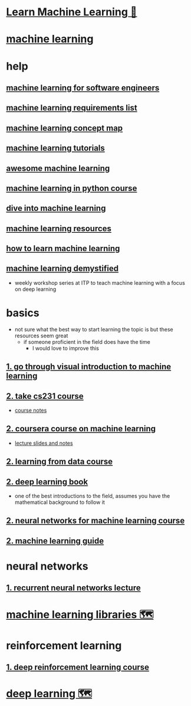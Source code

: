 # [Learn Machine Learning 👾](https://my.mindnode.com/k954FWFNztnkphWmNqqHz2dqQW41LeP1SLqkqqjs#547.9,198.0,2)


# [machine learning](https://www.wikiwand.com/en/Machine_learning)


# help


## [machine learning for software engineers](https://github.com/ZuzooVn/machine-learning-for-software-engineers)

## [machine learning requirements list](https://metacademy.org/roadmaps/cjrd/level-up-your-ml)

## [machine learning concept map](https://fkcd.ca/EpU.svg)

## [machine learning tutorials](https://github.com/ujjwalkarn/Machine-Learning-Tutorials)

## [awesome machine learning](https://github.com/josephmisiti/awesome-machine-learning)

## [machine learning in python course](https://www.springboard.com/learning-paths/machine-learning-python/)

## [dive into machine learning](https://github.com/hangtwenty/dive-into-machine-learning)

## [machine learning resources](http://www.ritchieng.com/machine-learning-resources/)

## [how to learn machine learning](https://elitedatascience.com/learn-machine-learning)

## [machine learning demystified](https://github.com/shekit/machine-learning-demystified)

- weekly workshop series at ITP to teach machine learning with a focus on deep learning


# basics

- not sure what the best way to start learning the topic is but these resources seem great  
	- if someone proficient in the field does have the time   
		- I would love to improve this


## [1. go through visual introduction to machine learning](http://www.r2d3.us/visual-intro-to-machine-learning-part-1/)

## [2. take cs231 course](https://www.youtube.com/playlist?list=PLlJy-eBtNFt6EuMxFYRiNRS07MCWN5UIA)

- [course notes](http://cs231n.github.io/)

## [2. coursera course on machine learning](https://www.coursera.org/learn/machine-learning)

- [lecture slides and notes](https://github.com/1094401996/machine-learning-coursera)

## [2. learning from data course](https://work.caltech.edu/telecourse.html)

## [2. deep learning book](http://www.deeplearningbook.org)

- one of the best introductions to the field, assumes you have the mathematical background to follow it

## [2. neural networks for machine learning course](https://www.coursera.org/learn/neural-networks)

## [2. machine learning guide](http://ocdevel.com/podcasts/machine-learning)


# neural networks


## [1. recurrent neural networks lecture](http://videolectures.net/deeplearning2016_bengio_neural_networks/)


# [machine learning libraries 🗺️](https://my.mindnode.com/PVcz8iqUfa941KTpBqXgpiP7Asst1yGcqVa8Kmit)


# reinforcement learning


## [1. deep reinforcement learning course](http://rll.berkeley.edu/deeprlcourse/)


# [deep learning 🗺️](https://my.mindnode.com/wqhKt6rDSZrJR5pVV2TpCv4xnHUsYJf3vZ9SbX7D)


